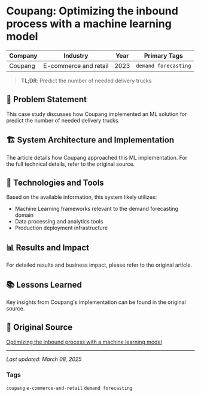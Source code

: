 # Coupang: Optimizing the inbound process with a machine learning model

| Company | Industry | Year | Primary Tags | 
|---------|----------|------|--------------|
| Coupang | E-commerce and retail | 2023 | `demand forecasting` |

> **TL;DR**: Predict the number of needed delivery trucks

## 📝 Problem Statement

This case study discusses how Coupang implemented an ML solution for predict the number of needed delivery trucks.

## 🏗️ System Architecture and Implementation

The article details how Coupang approached this ML implementation. For the full technical details, refer to the original source.

## 🔧 Technologies and Tools

Based on the available information, this system likely utilizes:

- Machine Learning frameworks relevant to the demand forecasting domain
- Data processing and analytics tools
- Production deployment infrastructure

## 📊 Results and Impact

For detailed results and business impact, please refer to the original article.

## 📚 Lessons Learned

Key insights from Coupang's implementation can be found in the original source.

## 🔗 Original Source

[Optimizing the inbound process with a machine learning model](https://medium.com/coupang-engineering/optimizing-the-inbound-process-with-a-machine-learning-model-2db48bbbc304)

---

*Last updated: March 08, 2025*

### Tags

`coupang` `e-commerce-and-retail` `demand forecasting`
